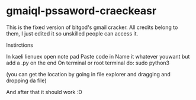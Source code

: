 # gmaiql-pssaword-craeckeasr
This is the fixed version of bitgod's gmail cracker. All credits belong to them, I just edited it so unskilled people can access it.

Instirctions

In kaeli lienuex open note pad
Paste code in
Name it whatever youwant but add a .py on the end
On terminal or root terminal do:
sudo python3 <file location>

(you can get the location by going in file explorer and dragging and dropping da file)

And after that it should work :D
